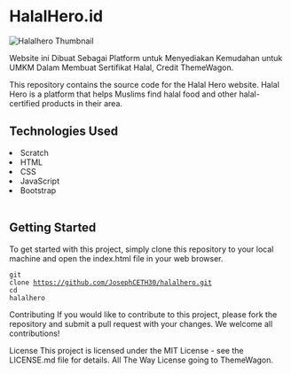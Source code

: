 # HalalHero.id

![Halalhero Thumbnail](https://pyosephhh.netlify.app/img/Halalherothumb.png)


Website ini Dibuat Sebagai Platform untuk Menyediakan Kemudahan untuk UMKM Dalam Membuat Sertifikat Halal, Credit ThemeWagon.

This repository contains the source code for the Halal Hero website. Halal Hero is a platform that helps Muslims find halal food and other halal-certified products in their area.

## Technologies Used

<li> Scratch </li>
<li> HTML </li>
<li> CSS </li>
<li> JavaScript </li>
<li> Bootstrap </li><br>

## Getting Started
To get started with this project, simply clone this repository to your local machine and open the index.html file in your web browser.

<code class="!whitespace-pre hljs language-bash">git <span class="hljs-built_in">clone</span> https://github.com/JosephCETH30/halalhero.git </code>
<code class="!whitespace-pre hljs language-bash"><span class="hljs-built_in">cd</span> halalhero </code>


Contributing
If you would like to contribute to this project, please fork the repository and submit a pull request with your changes. We welcome all contributions!

License
This project is licensed under the MIT License - see the LICENSE.md file for details.
All The Way License going to ThemeWagon.
